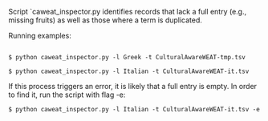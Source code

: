 Script `caweat_inspector.py identifies records that lack a full entry (e.g., missing fruits) as well as those where a term is duplicated.

Running examples:

```

$ python caweat_inspector.py -l Greek -t CulturalAwareWEAT-tmp.tsv

$ python caweat_inspector.py -l Italian -t CulturalAwareWEAT-it.tsv

```

If this process triggers an error, it is likely that a full entry is empty. In order to find it, run the script with flag -e:

```
$ python caweat_inspector.py -l Italian -t CulturalAwareWEAT-it.tsv -e
```
